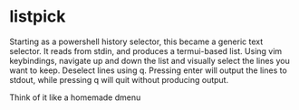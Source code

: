 # listpick
Starting as a powershell history selector, this became a generic text selector. It reads from stdin, and produces a termui-based list. Using vim keybindings, navigate up and down the list and visually select the lines you want to keep. Deselect lines using q. Pressing enter will output the lines to stdout, while pressing q will quit without producing output.

Think of it like a homemade dmenu
